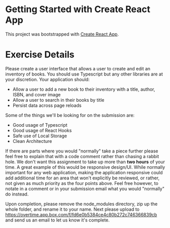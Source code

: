 # Getting Started with Create React App

This project was bootstrapped with [Create React App](https://github.com/facebook/create-react-app).

# Exercise Details

Please create a user interface that allows a user to create and edit an inventory of books. You should use Typescript but any other libraries are at your discretion.
Your application should:
- Allow a user to add a new book to their inventory with a title, author, ISBN, and cover image
- Allow a user to search in their books by title
- Persist data across page reloads

Some of the things we'll be looking for on the submission are:
- Good usage of Typescript
- Good usage of React Hooks
- Safe use of Local Storage
- Clean Architecture

If there are parts where you would "normally" take a piece further please feel free to explain that with a code comment rather than chasing a rabbit hole. We don't want this assignment to take up more than **two hours** of your time. A great example of this would be responsive design/UI. While normally important for any web application, making the application responsive could add additional time for an area that won't explicitly be reviewed, or rather, not given as much priority as the four points above. Feel free however, to notate in a comment or in your submission email what you would "normally" do instead. 

Upon completion, please remove the node_modules directory, zip up the whole folder, and rename it to your name. Next please upload to https://overtime.app.box.com/f/fd6e0b5384ce4c80b272c746366839cb and send us an email to let us know it's complete. 
